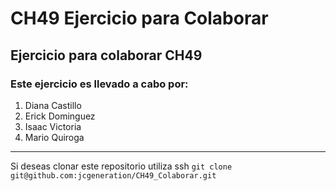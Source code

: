 # CH49 Ejercicio para Colaborar
## Ejercicio para colaborar CH49

### Este ejercicio es llevado a cabo por:

1. Diana Castillo
2. Erick Dominguez
3. Isaac Victoria
4. Mario Quiroga

---
Si deseas clonar este repositorio utiliza ssh 
`git clone git@github.com:jcgeneration/CH49_Colaborar.git`




